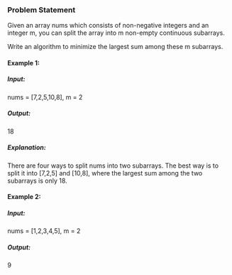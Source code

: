 ### Problem Statement

Given an array nums which consists of non-negative integers and an integer m, you can split the array into m non-empty continuous subarrays.

Write an algorithm to minimize the largest sum among these m subarrays.

#### Example 1:

##### Input: 
nums = [7,2,5,10,8], m = 2
#####  Output: 
18
#####  Explanation: 
There are four ways to split nums into two subarrays.
The best way is to split it into [7,2,5] and [10,8],
where the largest sum among the two subarrays is only 18.


#### Example 2:

##### Input: 
nums = [1,2,3,4,5], m = 2
#####  Output: 
9